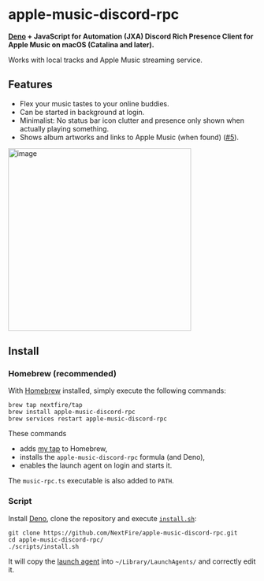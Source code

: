 # apple-music-discord-rpc

**[Deno](https://deno.land) + JavaScript for Automation (JXA) Discord Rich Presence Client for Apple Music on macOS (Catalina and later).**

Works with local tracks and Apple Music streaming service.

## Features

- Flex your music tastes to your online buddies.
- Can be started in background at login.
- Minimalist: No status bar icon clutter and presence only shown when actually playing something.
- Shows album artworks and links to Apple Music (when found) ([#5](https://github.com/NextFire/apple-music-discord-rpc/pull/5)).

<img width="371" alt="image" src="https://user-images.githubusercontent.com/20094890/168470874-5b66dbe5-324c-47e4-a341-3891a24eaed0.png">

## Install

### Homebrew (recommended)

With [Homebrew](https://brew.sh) installed, simply execute the following commands:

```
brew tap nextfire/tap
brew install apple-music-discord-rpc
brew services restart apple-music-discord-rpc
```

These commands

- adds [my tap](https://github.com/NextFire/homebrew-tap) to Homebrew,
- installs the `apple-music-discord-rpc` formula (and Deno),
- enables the launch agent on login and starts it.

The `music-rpc.ts` executable is also added to `PATH`.

### Script

Install [Deno](https://deno.land), clone the repository and execute [`install.sh`](/scripts/install.sh):

```
git clone https://github.com/NextFire/apple-music-discord-rpc.git
cd apple-music-discord-rpc/
./scripts/install.sh
```

It will copy the [launch agent](/scripts/moe.yuru.music-rpc.plist) into `~/Library/LaunchAgents/` and correctly edit it.
